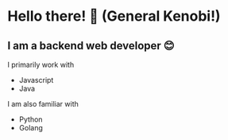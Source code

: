 # Hello there! 👋 (General Kenobi!)

## I am a backend web developer 😊

I primarily work with
- Javascript
- Java

I am also familiar with
- Python
- Golang